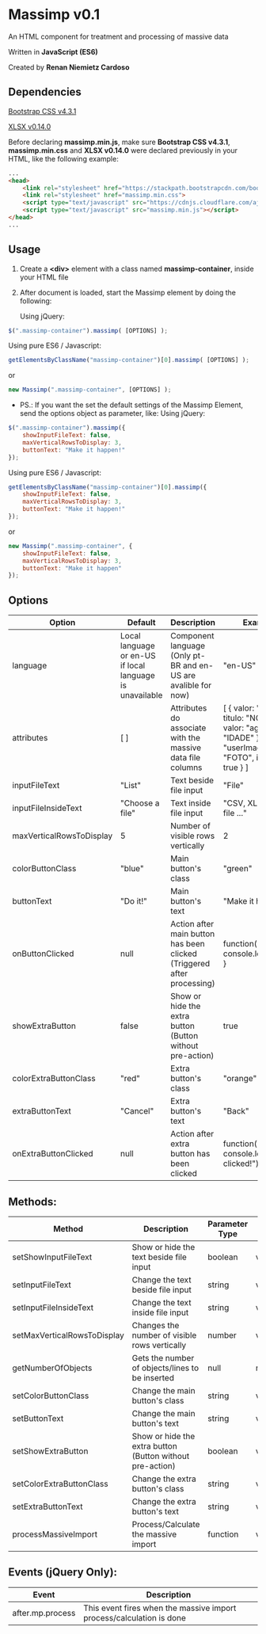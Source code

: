 # Massimp v0.1
An HTML component for treatment and processing of massive data

Written in **JavaScript (ES6)**

Created by **Renan Niemietz Cardoso**

## Dependencies
[Bootstrap CSS v4.3.1](https://github.com/twbs/bootstrap/tree/v4.3.1)

[XLSX v0.14.0](https://github.com/SheetJS/js-xlsx/tree/v0.14.0)

Before declaring **massimp.min.js**, make sure **Bootstrap CSS v4.3.1**, **massimp.min.css** and **XLSX v0.14.0** were declared previously in your HTML, like the following example:
```html
...
<head>
    <link rel="stylesheet" href="https://stackpath.bootstrapcdn.com/bootstrap/4.3.1/css/bootstrap.min.css">
    <link rel="stylesheet" href="massimp.min.css">
    <script type="text/javascript" src="https://cdnjs.cloudflare.com/ajax/libs/xlsx/0.14.0/xlsx.full.min.js"></script>
    <script type="text/javascript" src="massimp.min.js"></script>
</head>
...
```

## Usage

1. Create a **\<div\>** element with a class named **massimp-container**, inside your HTML file

2. After document is loaded, start the Massimp element by doing the following:

   Using jQuery:
```javascript
$(".massimp-container").massimp( [OPTIONS] );
```
   Using pure ES6 / Javascript:
```javascript
getElementsByClassName("massimp-container")[0].massimp( [OPTIONS] );
```
   or
```javascript
new Massimp(".massimp-container", [OPTIONS] );
```
   * PS.:
   If you want the set the default settings of the Massimp Element, send the options object as parameter, like:
   Using jQuery:
```javascript
$(".massimp-container").massimp({
    showInputFileText: false,
    maxVerticalRowsToDisplay: 3,
    buttonText: "Make it happen!"
});
```
   Using pure ES6 / Javascript:
```javascript
getElementsByClassName("massimp-container")[0].massimp({
    showInputFileText: false,
    maxVerticalRowsToDisplay: 3,
    buttonText: "Make it happen!"
});
```
   or
```javascript
new Massimp(".massimp-container", {
    showInputFileText: false,
    maxVerticalRowsToDisplay: 3,
    buttonText: "Make it happen"
});
```

## Options

Option | Default | Description | Example
--- | --- | --- | ---
language | Local language or en-US if local language is unavailable | Component language (Only pt-BR and en-US are avalible for now) | "en-US"
attributes | [ ] | Attributes do associate with the massive data file columns | [ { valor: "name", titulo: "NOME" }, { valor: "age", titulo: "IDADE" }, { valor: "userImage", titulo: "FOTO", isImage: true } ]
inputFileText | "List" | Text beside file input | "File"
inputFileInsideText | "Choose a file" | Text inside file input | "CSV, XLS or XLSX file ..."
maxVerticalRowsToDisplay | 5 | Number of visible rows vertically | 2
colorButtonClass | "blue" | Main button's class | "green"
buttonText | "Do it!" | Main button's text | "Make it happen!"
onButtonClicked | null | Action after main button has been clicked (Triggered after processing) | function(result) { console.log(result); }
showExtraButton | false | Show or hide the extra button (Button without pre-action) | true
colorExtraButtonClass | "red" | Extra button's class | "orange"
extraButtonText | "Cancel" | Extra button's text | "Back"
onExtraButtonClicked | null | Action after extra button has been clicked | function() { console.log("Back clicked!"); }

## Methods:

Method | Description | Parameter Type | Return Type
--- | --- | --- | ---
setShowInputFileText | Show or hide the text beside file input | boolean | void
setInputFileText | Change the text beside file input | string | void
setInputFileInsideText | Change the text inside file input | string | void
setMaxVerticalRowsToDisplay | Changes the number of visible rows vertically | number | void
getNumberOfObjects | Gets the number of objects/lines to be inserted | null | number
setColorButtonClass | Change the main button's class | string | void
setButtonText | Change the main button's text | string | void
setShowExtraButton | Show or hide the extra button (Button without pre-action) | boolean | void
setColorExtraButtonClass | Change the extra button's class | string | void
setExtraButtonText | Change the extra button's text | string | void
processMassiveImport | Process/Calculate the massive import | function | void

## Events (jQuery Only):

Event | Description
--- | ---
after.mp.process | This event fires when the massive import process/calculation is done